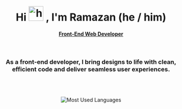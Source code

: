 <h1 align="center">
  Hi 
  <img src="https://user-images.githubusercontent.com/1303154/88677602-1635ba80-d120-11ea-84d8-d263ba5fc3c0.gif" height="40px" alt="hi">
  , I'm Ramazan (he / him)
</h1>

<ins>
  <h4 align="center">
    Front-End Web Developer
  </h4>
</ins>

<br>

<h3 align="center">
  As a front-end developer, I bring designs to life with clean, <br>
  efficient code and deliver seamless user experiences.
</h3>

<br> <br>

<div align="center">

![Most Used Languages](https://github-readme-stats.vercel.app/api/top-langs/?username=nastakalow&theme=radical&hide_border=false&include_all_commits=true&count_private=true&layout=compact)
  
</div>
